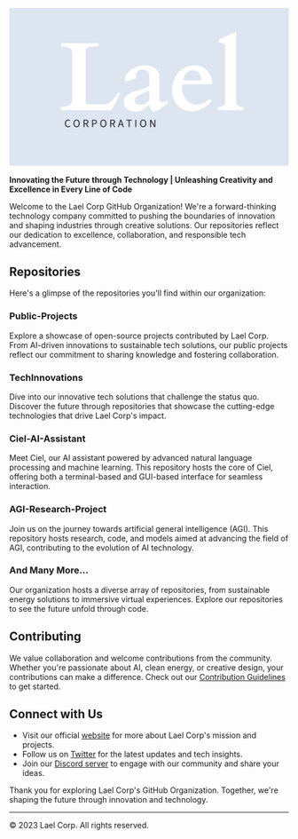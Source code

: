 ![Lael Corp Logo](https://github.com/Lael-Inc/.github/blob/main/assets/logo.png)

**Innovating the Future through Technology | Unleashing Creativity and Excellence in Every Line of Code**

Welcome to the Lael Corp GitHub Organization! We're a forward-thinking technology company committed to pushing the boundaries of innovation and shaping industries through creative solutions. Our repositories reflect our dedication to excellence, collaboration, and responsible tech advancement.

## Repositories

Here's a glimpse of the repositories you'll find within our organization:

### Public-Projects

Explore a showcase of open-source projects contributed by Lael Corp. From AI-driven innovations to sustainable tech solutions, our public projects reflect our commitment to sharing knowledge and fostering collaboration.

### TechInnovations

Dive into our innovative tech solutions that challenge the status quo. Discover the future through repositories that showcase the cutting-edge technologies that drive Lael Corp's impact.

### Ciel-AI-Assistant

Meet Ciel, our AI assistant powered by advanced natural language processing and machine learning. This repository hosts the core of Ciel, offering both a terminal-based and GUI-based interface for seamless interaction.

### AGI-Research-Project

Join us on the journey towards artificial general intelligence (AGI). This repository hosts research, code, and models aimed at advancing the field of AGI, contributing to the evolution of AI technology.

### And Many More...

Our organization hosts a diverse array of repositories, from sustainable energy solutions to immersive virtual experiences. Explore our repositories to see the future unfold through code.

## Contributing

We value collaboration and welcome contributions from the community. Whether you're passionate about AI, clean energy, or creative design, your contributions can make a difference. Check out our [Contribution Guidelines](CONTRIBUTING.md) to get started.

## Connect with Us

- Visit our official [website](https://www.laelcorp.com) for more about Lael Corp's mission and projects.
- Follow us on [Twitter](https://twitter.com/LaelCorp) for the latest updates and tech insights.
- Join our [Discord server](https://discord.gg/laelcorp) to engage with our community and share your ideas.

Thank you for exploring Lael Corp's GitHub Organization. Together, we're shaping the future through innovation and technology.

---
© 2023 Lael Corp. All rights reserved.
